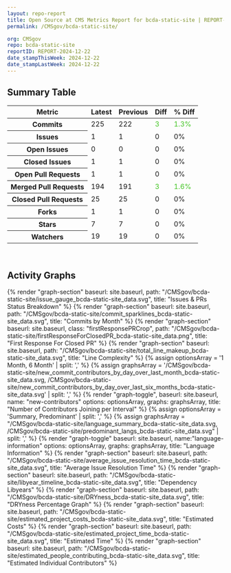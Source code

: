 ```yaml
---
layout: repo-report
title: Open Source at CMS Metrics Report for bcda-static-site | REPORT-2024-12-22
permalink: /CMSgov/bcda-static-site/

org: CMSgov
repo: bcda-static-site
reportID: REPORT-2024-12-22
date_stampThisWeek: 2024-12-22
date_stampLastWeek: 2024-12-22
---
```

<div class="summary-table">
  <table class="usa-table usa-table--borderless">
    <h2> Summary Table </h2>
    <thead>
      <tr>
        <th scope="col">Metric</th>
        <th scope="col">Latest</th>
        <th scope="col">Previous</th>
        <th scope="col">Diff</th>
        <th scope="col">% Diff</th>
      </tr>
    </thead>
    <tbody>
      <tr>
        <th scope="row">Commits</th>
        <td>225</td>
        <td>222</td>
        <td style="color: #45c527" >3</td>
        <td style="color: #45c527" >1.3%</td>
      </tr>
      <tr>
        <th scope="row">Issues</th>
        <td>1</td>
        <td>1</td>
        <td style="" >0</td>
        <td style="" >0%</td>
      </tr>
      <tr>
        <th scope="row">Open Issues</th>
        <td>0</td>
        <td>0</td>
        <td style="" >0</td>
        <td style="" >0%</td>
      </tr>
      <tr>
        <th scope="row">Closed Issues</th>
        <td>1</td>
        <td>1</td>
        <td style="" >0</td>
        <td style="" >0%</td>
      </tr>
      <tr>
        <th scope="row">Open Pull Requests</th>
        <td>1</td>
        <td>1</td>
        <td style="" >0</td>
        <td style="" >0%</td>
      </tr>
      <tr>
        <th scope="row">Merged Pull Requests</th>
        <td>194</td>
        <td>191</td>
        <td style="color: #45c527" >3</td>
        <td style="color: #45c527" >1.6%</td>
      </tr>
      <tr>
        <th scope="row">Closed Pull Requests</th>
        <td>25</td>
        <td>25</td>
        <td style="" >0</td>
        <td style="" >0%</td>
      </tr>
      <tr>
        <th scope="row">Forks</th>
        <td>1</td>
        <td>1</td>
        <td style="" >0</td>
        <td style="" >0%</td>
      </tr>
      <tr>
        <th scope="row">Stars</th>
        <td>7</td>
        <td>7</td>
        <td style="" >0</td>
        <td style="" >0%</td>
      </tr>
      <tr>
        <th scope="row">Watchers</th>
        <td>19</td>
        <td>19</td>
        <td style="" >0</td>
        <td style="" >0%</td>
      </tr>
    </tbody>
  </table>
</div>
<div class="graph-container">
  <br>
  <h2>Activity Graphs</h2>
  <div class="all-graphs">
    <!--- Issues/PRs Status Breakdown Graph -->
    {% render "graph-section"  baseurl: site.baseurl, path: "/CMSgov/bcda-static-site/issue_gauge_bcda-static-site_data.svg", title: "Issues & PRs Status Breakdown" %}
    <!--- Contributor Activity Line Graph -->
    {% render "graph-section" baseurl: site.baseurl, path: "/CMSgov/bcda-static-site/commit_sparklines_bcda-static-site_data.svg", title: "Commits by Month" %}
    <!--- First Response For Closed PR Scatterplot -->
    {% render "graph-section" baseurl: site.baseurl, class: "firstResponsePRCrop", path: "/CMSgov/bcda-static-site/firstResponseForClosedPR_bcda-static-site_data.png", title: "First Response For Closed PR" %}
    <!--- Line Complexity Graphs -->
    {% render "graph-section" baseurl: site.baseurl, path: "/CMSgov/bcda-static-site/total_line_makeup_bcda-static-site_data.svg", title: "Line Complexity" %}
    <!--- New Commit Contributors by Day over Last Month and Last 6 Months -->
      {% assign optionsArray = '1 Month, 6 Month' | split: ',' %}
      {% assign graphsArray = '/CMSgov/bcda-static-site/new_commit_contributors_by_day_over_last_month_bcda-static-site_data.svg, /CMSgov/bcda-static-site/new_commit_contributors_by_day_over_last_six_months_bcda-static-site_data.svg' | split: ',' %}
      {% render "graph-toggle", baseurl: site.baseurl, name: "new-contributors" options: optionsArray, graphs: graphsArray, title: "Number of Contributors Joining per Interval" %}
    <!-- Languages Graphs - Summary + Predominant -->
    {% assign optionsArray = 'Summary, Predominant' | split: ',' %}
    {% assign graphsArray = "/CMSgov/bcda-static-site/language_summary_bcda-static-site_data.svg, /CMSgov/bcda-static-site/predominant_langs_bcda-static-site_data.svg" | split: ',' %}
    {% render "graph-toggle" baseurl: site.baseurl, name:"language-information" options: optionsArray, graphs: graphsArray, title: "Language Information" %}
    <!-- Average Issue Resolution Time -->
    {% render "graph-section" baseurl: site.baseurl, path: "/CMSgov/bcda-static-site/average_issue_resolution_time_bcda-static-site_data.svg", title: "Average Issue Resolution Time" %}
    <!-- Libyear Timeline Graph -->
    {% render "graph-section" baseurl: site.baseurl, path: "/CMSgov/bcda-static-site/libyear_timeline_bcda-static-site_data.svg", title: "Dependency Libyears" %}
    <!-- DRYness Percentages Graph -->
    {% render "graph-section" baseurl: site.baseurl, path: "/CMSgov/bcda-static-site/DRYness_bcda-static-site_data.svg", title: "DRYness Percentage Graph" %}
    <!-- Cost Estimate Chart -->
    {% render "graph-section" baseurl: site.baseurl, path: "/CMSgov/bcda-static-site/estimated_project_costs_bcda-static-site_data.svg", title: "Estimated Costs" %}
     <!-- Time Estimate Chart -->
    {% render "graph-section" baseurl: site.baseurl, path: "/CMSgov/bcda-static-site/estimated_project_time_bcda-static-site_data.svg", title: "Estimated Time" %}
    <!-- Contributor Estimate Chart -->
    {% render "graph-section" baseurl: site.baseurl, path: "/CMSgov/bcda-static-site/estimated_people_contributing_bcda-static-site_data.svg", title: "Estimated Individual Contributors" %}
</div>